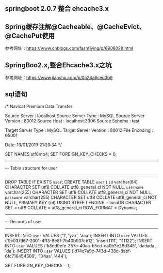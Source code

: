 ## springboot 2.0.7 整合 ehcache3.x
## Spring缓存注解@Cacheable、@CacheEvict、@CachePut使用
参考网址：https://www.cnblogs.com/fashflying/p/6908028.html
## SpringBoo2.x,整合Ehcache3.x之坑
参考网址：https://www.jianshu.com/p/0a24a6ced3b9
## sql语句
/*
 Navicat Premium Data Transfer

 Source Server         : localhost
 Source Server Type    : MySQL
 Source Server Version : 80012
 Source Host           : localhost:3306
 Source Schema         : test

 Target Server Type    : MySQL
 Target Server Version : 80012
 File Encoding         : 65001

 Date: 13/01/2019 21:20:34
*/

SET NAMES utf8mb4;
SET FOREIGN_KEY_CHECKS = 0;

-- ----------------------------
-- Table structure for user
-- ----------------------------
DROP TABLE IF EXISTS `user`;
CREATE TABLE `user`  (
  `id` varchar(64) CHARACTER SET utf8 COLLATE utf8_general_ci NOT NULL,
  `username` varchar(255) CHARACTER SET utf8 COLLATE utf8_general_ci NOT NULL,
  `password` varchar(255) CHARACTER SET utf8 COLLATE utf8_general_ci NOT NULL,
  PRIMARY KEY (`id`) USING BTREE
) ENGINE = InnoDB CHARACTER SET = utf8 COLLATE = utf8_general_ci ROW_FORMAT = Dynamic;

-- ----------------------------
-- Records of user
-- ----------------------------
INSERT INTO `user` VALUES ('1', 'yzx', 'aaa');
INSERT INTO `user` VALUES ('9c037d67-2001-4ff3-8e8f-7b40b937cb12', 'insert1111', '111122');
INSERT INTO `user` VALUES ('b8cd9efe-357c-40aa-b5cd-ca0b3e28d345', 'dadada', 'da');
INSERT INTO `user` VALUES ('d74c7a9c-743d-438d-8abf-6fc716454506', '104aa', '444');

SET FOREIGN_KEY_CHECKS = 1;
